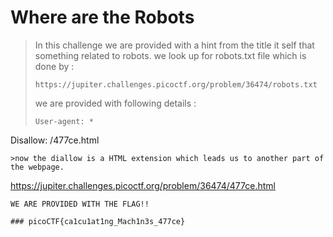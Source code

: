 # Where are the Robots
> In this challenge we are provided with a hint from the title it self that something related to robots.
> we look up for robots.txt file which is done by :
> ```
> https://jupiter.challenges.picoctf.org/problem/36474/robots.txt
> ```
>  we are provided with following details :
> ```
> User-agent: *
Disallow: /477ce.html
```
>now the diallow is a HTML extension which leads us to another part of the webpage.
```
https://jupiter.challenges.picoctf.org/problem/36474/477ce.html
```
WE ARE PROVIDED WITH THE FLAG!!

### picoCTF{ca1cu1at1ng_Mach1n3s_477ce}
